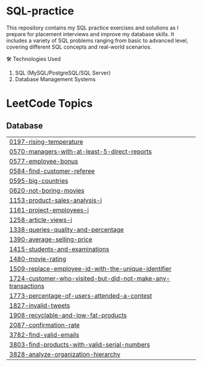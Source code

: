 # SQL-practice
This repository contains my SQL practice exercises and solutions as I prepare for placement interviews and improve my database skills. It includes a variety of SQL problems ranging from basic to advanced level, covering different SQL concepts and real-world scenarios.

🛠️ Technologies Used
1. SQL (MySQL/PostgreSQL/SQL Server)
2. Database Management Systems
<!---LeetCode Topics Start-->
# LeetCode Topics
## Database
|  |
| ------- |
| [0197-rising-temperature](https://github.com/Wodenvase/SQL-practice/tree/master/0197-rising-temperature) |
| [0570-managers-with-at-least-5-direct-reports](https://github.com/Wodenvase/SQL-practice/tree/master/0570-managers-with-at-least-5-direct-reports) |
| [0577-employee-bonus](https://github.com/Wodenvase/SQL-practice/tree/master/0577-employee-bonus) |
| [0584-find-customer-referee](https://github.com/Wodenvase/SQL-practice/tree/master/0584-find-customer-referee) |
| [0595-big-countries](https://github.com/Wodenvase/SQL-practice/tree/master/0595-big-countries) |
| [0620-not-boring-movies](https://github.com/Wodenvase/SQL-practice/tree/master/0620-not-boring-movies) |
| [1153-product-sales-analysis-i](https://github.com/Wodenvase/SQL-practice/tree/master/1153-product-sales-analysis-i) |
| [1161-project-employees-i](https://github.com/Wodenvase/SQL-practice/tree/master/1161-project-employees-i) |
| [1258-article-views-i](https://github.com/Wodenvase/SQL-practice/tree/master/1258-article-views-i) |
| [1338-queries-quality-and-percentage](https://github.com/Wodenvase/SQL-practice/tree/master/1338-queries-quality-and-percentage) |
| [1390-average-selling-price](https://github.com/Wodenvase/SQL-practice/tree/master/1390-average-selling-price) |
| [1415-students-and-examinations](https://github.com/Wodenvase/SQL-practice/tree/master/1415-students-and-examinations) |
| [1480-movie-rating](https://github.com/Wodenvase/SQL-practice/tree/master/1480-movie-rating) |
| [1509-replace-employee-id-with-the-unique-identifier](https://github.com/Wodenvase/SQL-practice/tree/master/1509-replace-employee-id-with-the-unique-identifier) |
| [1724-customer-who-visited-but-did-not-make-any-transactions](https://github.com/Wodenvase/SQL-practice/tree/master/1724-customer-who-visited-but-did-not-make-any-transactions) |
| [1773-percentage-of-users-attended-a-contest](https://github.com/Wodenvase/SQL-practice/tree/master/1773-percentage-of-users-attended-a-contest) |
| [1827-invalid-tweets](https://github.com/Wodenvase/SQL-practice/tree/master/1827-invalid-tweets) |
| [1908-recyclable-and-low-fat-products](https://github.com/Wodenvase/SQL-practice/tree/master/1908-recyclable-and-low-fat-products) |
| [2087-confirmation-rate](https://github.com/Wodenvase/SQL-practice/tree/master/2087-confirmation-rate) |
| [3782-find-valid-emails](https://github.com/Wodenvase/SQL-practice/tree/master/3782-find-valid-emails) |
| [3803-find-products-with-valid-serial-numbers](https://github.com/Wodenvase/SQL-practice/tree/master/3803-find-products-with-valid-serial-numbers) |
| [3828-analyze-organization-hierarchy](https://github.com/Wodenvase/SQL-practice/tree/master/3828-analyze-organization-hierarchy) |
<!---LeetCode Topics End-->
